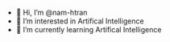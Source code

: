 - 👋 Hi, I’m @nam-htran
- 👀 I’m interested in Artifical Intelligence
- 🌱 I’m currently learning Artifical Intelligence

<!---
nam-htran/nam-htran is a ✨ special ✨ repository because its `README.md` (this file) appears on your GitHub profile.
You can click the Preview link to take a look at your changes.
--->
